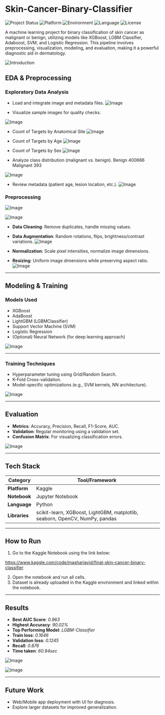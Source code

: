 # Skin-Cancer-Binary-Classifier
![Project Status](https://img.shields.io/badge/status-Completed-brightgreen.svg)
![Platform](https://img.shields.io/badge/platform-Kaggle-pink.svg)
![Environment](https://img.shields.io/badge/environment-Jupyter%20Notebook-orange.svg)
![Language](https://img.shields.io/badge/language-Python-blue.svg)
![License](https://img.shields.io/badge/license-MIT-lightgrey.svg)

A machine learning project for binary classification of skin cancer as malignant or benign, utilizing models like XGBoost, LGBM Classifier, Adaboost, SVM, and Logistic Regression. This pipeline involves preprocessing, visualization, modeling, and evaluation, making it a powerful diagnostic aid in dermatology.

![Introduction](https://github.com/user-attachments/assets/a4d22af5-9553-47ea-835a-59f639172f06)


##  EDA & Preprocessing

### Exploratory Data Analysis
- Load and integrate image and metadata files.
![Image](https://github.com/user-attachments/assets/ca96df0d-ebec-4ecd-9d49-891d09add81b)

- Visualize sample images for quality checks.

![Image](https://github.com/user-attachments/assets/0e617997-50d1-44e1-b3a2-16b90650bfcf)

- Count of Targets by Anatomical Site
![Image](https://github.com/user-attachments/assets/741e745a-d990-42f7-b468-e6617a5ea078)

- Count of Targets by Age 
![Image](https://github.com/user-attachments/assets/ddc5fede-8b81-4867-b777-1ba1210c51d3)

- Count of Targets by Sex
![Image](https://github.com/user-attachments/assets/8fc07d31-d2fa-40c0-a706-6418963a0890)
- Analyze class distribution (malignant vs. benign).
   Benign         400666
   Malignant       393

![Image](https://github.com/user-attachments/assets/fdf47299-6d82-4b04-8af3-a8386a7e90f2)

- Review metadata (patient age, lesion location, etc.).
![Image](https://github.com/user-attachments/assets/b1f39c1c-2023-4d35-b058-4f986008ccfb)

###  Preprocessing
![Image](https://github.com/user-attachments/assets/1de69677-eb57-47ac-9c11-eb8f4d15f11f)

![Image](https://github.com/user-attachments/assets/65611ace-a879-40c6-92a4-82b9d690314f)

- **Data Cleaning**: Remove duplicates, handle missing values.
- **Data Augmentation**: Random rotations, flips, brightness/contrast variations.
![Image](https://github.com/user-attachments/assets/a6a4f88e-19fb-4613-9f62-d55f31199d88)

- **Normalization**: Scale pixel intensities, normalize image dimensions.
- **Resizing**: Uniform image dimensions while preserving aspect ratio.
![Image](https://github.com/user-attachments/assets/867e1d33-5549-4ac1-aae4-3797b14e6604)

---

## Modeling & Training

### Models Used
- XGBoost
- AdaBoost
- LightGBM (LGBMClassifier)
- Support Vector Machine (SVM)
- Logistic Regression
- (Optional) Neural Network (for deep learning approach)

![Image](https://github.com/user-attachments/assets/e538dcf7-7fc5-4795-ad73-1611b0f7ecad)

---

### Training Techniques
- Hyperparameter tuning using Grid/Random Search.
- K-Fold Cross-validation.
- Model-specific optimizations (e.g., SVM kernels, NN architecture).

![Image](https://github.com/user-attachments/assets/2cf85eb7-fb61-4547-bc29-b5d16545e086)

---

## Evaluation

- **Metrics**: Accuracy, Precision, Recall, F1-Score, AUC.
- **Validation**: Regular monitoring using a validation set.
- **Confusion Matrix**: For visualizing classification errors.

![Image](https://github.com/user-attachments/assets/5377603a-7b55-4825-a533-c9c13819db28)

---

## Tech Stack

| Category      | Tool/Framework              |
|---------------|------------------------------|
| **Platform**  | Kaggle                       |
| **Notebook**  | Jupyter Notebook             |
| **Language**  | Python                       |
| **Libraries** | scikit-learn, XGBoost, LightGBM, matplotlib, seaborn, OpenCV, NumPy, pandas |

---

## How to Run

1. Go to the Kaggle Notebook using the link below:

https://www.kaggle.com/code/masharjavid/final-skin-cancer-binary-classifier 

2. Open the notebook and run all cells.
3. Dataset is already uploaded in the Kaggle environment and linked within the notebook.

---

## Results
- **Best AUC Score**: _0.963_
- **Highest Accuracy**: _90.02%_
- **Top Performing Model**: _LGBM-Classifier_
- **Train loss**: _0.1646_
- **Validation loss**: _0.1245_
- **Recall**: _0.876_
- **Time taken**: _60.94sec_

![Image](https://github.com/user-attachments/assets/d1a54183-7afe-43c8-bd53-0a1e8d9f11e1)

![Image](https://github.com/user-attachments/assets/63cfd5e8-b9ce-4dcd-9269-0add796e33e6)

---

## Future Work
- Web/Mobile app deployment with UI for diagnosis.
- Explore larger datasets for improved generalization.
